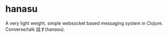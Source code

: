 # hanasu
A very light weight, simple websocket based messaging system in Clojure. Converse/talk 話す(hanasu). 
